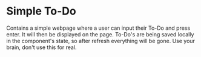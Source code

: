 # Simple To-Do

Contains a simple webpage where a user can input their To-Do and press enter. It will then be displayed on the page.
To-Do's are being saved locally in the component's state, so after refresh everything will be gone. 
Use your brain, don't use this for real.
